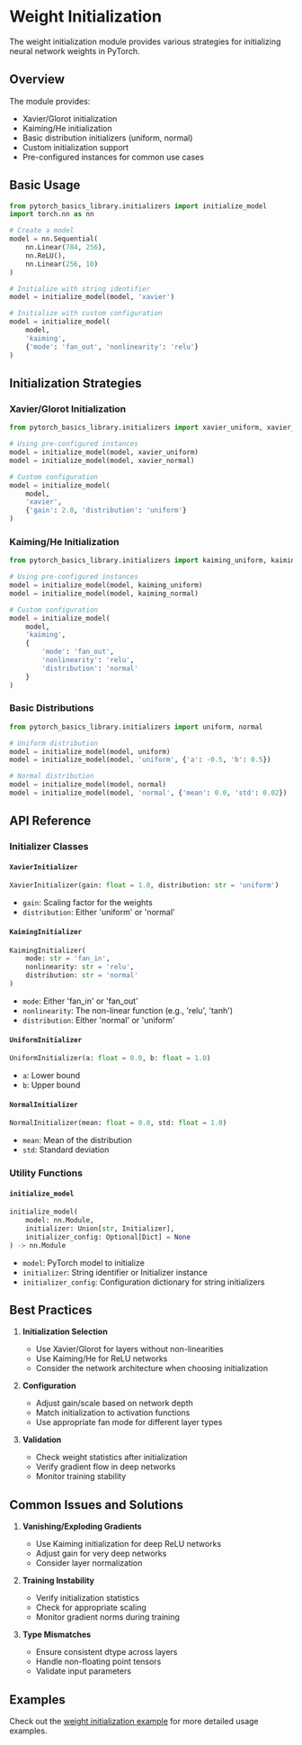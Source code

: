 # Weight Initialization

The weight initialization module provides various strategies for initializing neural network weights in PyTorch.

## Overview

The module provides:
- Xavier/Glorot initialization
- Kaiming/He initialization
- Basic distribution initializers (uniform, normal)
- Custom initialization support
- Pre-configured instances for common use cases

## Basic Usage

```python
from pytorch_basics_library.initializers import initialize_model
import torch.nn as nn

# Create a model
model = nn.Sequential(
    nn.Linear(784, 256),
    nn.ReLU(),
    nn.Linear(256, 10)
)

# Initialize with string identifier
model = initialize_model(model, 'xavier')

# Initialize with custom configuration
model = initialize_model(
    model,
    'kaiming',
    {'mode': 'fan_out', 'nonlinearity': 'relu'}
)
```

## Initialization Strategies

### Xavier/Glorot Initialization

```python
from pytorch_basics_library.initializers import xavier_uniform, xavier_normal

# Using pre-configured instances
model = initialize_model(model, xavier_uniform)
model = initialize_model(model, xavier_normal)

# Custom configuration
model = initialize_model(
    model,
    'xavier',
    {'gain': 2.0, 'distribution': 'uniform'}
)
```

### Kaiming/He Initialization

```python
from pytorch_basics_library.initializers import kaiming_uniform, kaiming_normal

# Using pre-configured instances
model = initialize_model(model, kaiming_uniform)
model = initialize_model(model, kaiming_normal)

# Custom configuration
model = initialize_model(
    model,
    'kaiming',
    {
        'mode': 'fan_out',
        'nonlinearity': 'relu',
        'distribution': 'normal'
    }
)
```

### Basic Distributions

```python
from pytorch_basics_library.initializers import uniform, normal

# Uniform distribution
model = initialize_model(model, uniform)
model = initialize_model(model, 'uniform', {'a': -0.5, 'b': 0.5})

# Normal distribution
model = initialize_model(model, normal)
model = initialize_model(model, 'normal', {'mean': 0.0, 'std': 0.02})
```

## API Reference

### Initializer Classes

#### `XavierInitializer`
```python
XavierInitializer(gain: float = 1.0, distribution: str = 'uniform')
```
- `gain`: Scaling factor for the weights
- `distribution`: Either 'uniform' or 'normal'

#### `KaimingInitializer`
```python
KaimingInitializer(
    mode: str = 'fan_in',
    nonlinearity: str = 'relu',
    distribution: str = 'normal'
)
```
- `mode`: Either 'fan_in' or 'fan_out'
- `nonlinearity`: The non-linear function (e.g., 'relu', 'tanh')
- `distribution`: Either 'normal' or 'uniform'

#### `UniformInitializer`
```python
UniformInitializer(a: float = 0.0, b: float = 1.0)
```
- `a`: Lower bound
- `b`: Upper bound

#### `NormalInitializer`
```python
NormalInitializer(mean: float = 0.0, std: float = 1.0)
```
- `mean`: Mean of the distribution
- `std`: Standard deviation

### Utility Functions

#### `initialize_model`
```python
initialize_model(
    model: nn.Module,
    initializer: Union[str, Initializer],
    initializer_config: Optional[Dict] = None
) -> nn.Module
```
- `model`: PyTorch model to initialize
- `initializer`: String identifier or Initializer instance
- `initializer_config`: Configuration dictionary for string initializers

## Best Practices

1. **Initialization Selection**
   - Use Xavier/Glorot for layers without non-linearities
   - Use Kaiming/He for ReLU networks
   - Consider the network architecture when choosing initialization

2. **Configuration**
   - Adjust gain/scale based on network depth
   - Match initialization to activation functions
   - Use appropriate fan mode for different layer types

3. **Validation**
   - Check weight statistics after initialization
   - Verify gradient flow in deep networks
   - Monitor training stability

## Common Issues and Solutions

1. **Vanishing/Exploding Gradients**
   - Use Kaiming initialization for deep ReLU networks
   - Adjust gain for very deep networks
   - Consider layer normalization

2. **Training Instability**
   - Verify initialization statistics
   - Check for appropriate scaling
   - Monitor gradient norms during training

3. **Type Mismatches**
   - Ensure consistent dtype across layers
   - Handle non-floating point tensors
   - Validate input parameters

## Examples

Check out the [weight initialization example](../examples/weight_initialization_example.py) for more detailed usage examples. 
